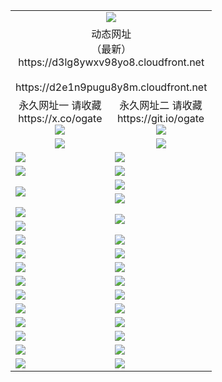 ﻿<table>
  <tr></tr>
  <tr><td colspan=2 align=center><img src="https://d3lg8ywxv98yo8.cloudfront.net/Up/oGate.jpg" /></td></tr>
  <tr><td colspan=2 align=center>动态网址<br/>（最新）
<br>https://d3lg8ywxv98yo8.cloudfront.net
<br>
<br>https://d2e1n9pugu8y8m.cloudfront.net
    </td>
  </tr>
  <tr>
    <td align=center>永久网址一 请收藏<br/>https://x.co/ogate<br><img src="https://d3lg8ywxv98yo8.cloudfront.net/Up/0WMGD1.png" /></td>
    <td align=center>永久网址二 请收藏<br/>https://git.io/ogate<br><img src="https://d3lg8ywxv98yo8.cloudfront.net/Up/0WMGD2.png" /></td>
  </tr>
  <tr>
    <td align=center><a href="https://d3lg8ywxv98yo8.cloudfront.net/?from=github"><img src="https://d3lg8ywxv98yo8.cloudfront.net/Up/0WMPG.jpg" /></a></td>
    <td align=center><a href="https://d3lg8ywxv98yo8.cloudfront.net/ogUP.aspx?name=0oGate.apk&from=github"><img src="https://d3lg8ywxv98yo8.cloudfront.net/Up/0WMAZ.jpg" /></a></td>
  </tr>
  <tr>
    <td><a href="https://d3lg8ywxv98yo8.cloudfront.net/oNote.aspx?id=oGate&from=github" target="_blank"><img src="https://d3lg8ywxv98yo8.cloudfront.net/Up/0WCYY.jpg" /></a></td>
    <td><a href="https://d3lg8ywxv98yo8.cloudfront.net/oNote.aspx?id=oNote&from=github" target="_blank"><img src="https://d3lg8ywxv98yo8.cloudfront.net/Up/0WZTT.jpg" /></a></td>
  </tr>
  <tr>
    <td><a href="https://d3lg8ywxv98yo8.cloudfront.net/ogDY.aspx?from=github" target="_blank"><img src="https://d3lg8ywxv98yo8.cloudfront.net/Up/DY.jpg"/></a></td>
    <td><a href="https://d3lg8ywxv98yo8.cloudfront.net/ogST.aspx?from=github" target="_blank"><img src="https://d3lg8ywxv98yo8.cloudfront.net/Up/ST.jpg"/></a></td>
  </tr>
  <tr>
    <td rowspan=2><a href="https://d3lg8ywxv98yo8.cloudfront.net/ogUP.aspx?name=WJ.mp4&from=github" target="_blank"><img src="https://d3lg8ywxv98yo8.cloudfront.net/Up/WJ.jpg" /></a></td>
    <td><a href="https://d3lg8ywxv98yo8.cloudfront.net/ogUP.aspx?name=DKC.mp4&count=17&from=github" target="_blank"><img src="https://d3lg8ywxv98yo8.cloudfront.net/Up/DKC.jpg" /></a></td> 
  </tr>
  <tr>
    <td><a href="https://d3lg8ywxv98yo8.cloudfront.net/ogUP.aspx?name=LRWS.mp4&count=6B:14,5A:10,5B:35,4A:14,4B:19,3A:10,3B:26,2A:16,2B:21,1A:23,1B:29&from=github" target="_blank"><img src="https://d3lg8ywxv98yo8.cloudfront.net/Up/LRWS.jpg" /></a></td>
  </tr>
  <tr>
    <td><a href="https://d3lg8ywxv98yo8.cloudfront.net/ogUP.aspx?name=JQR.mp4&count=2&from=github" target="_blank"><img src="https://d3lg8ywxv98yo8.cloudfront.net/Up/JQR.jpg" /></a></td>   
    <td rowspan=2><a href="https://d3lg8ywxv98yo8.cloudfront.net/ogUP.aspx?name=JP.mp4&count=9&from=github" target="_blank"><img src="https://d3lg8ywxv98yo8.cloudfront.net/Up/JP.jpg" /></td>
  </tr>
  <tr>
    <td><a href="https://d3lg8ywxv98yo8.cloudfront.net/ogUP.aspx?name=ZSJ.mp4&count=16&from=github" target="_blank"><img src="https://d3lg8ywxv98yo8.cloudfront.net/Up/ZSJ.jpg" /></a></td>
  </tr>
  <tr>
    <td><a href="https://d3lg8ywxv98yo8.cloudfront.net/ogUP.aspx?name=SSZJ.mp4&count=7&current=2&from=github" target="_blank"><img src="https://d3lg8ywxv98yo8.cloudfront.net/Up/SSZJ.jpg" /></a></td>
    <td><a href="https://d3lg8ywxv98yo8.cloudfront.net/ogUP.aspx?name=WH.mp4&from=github" target="_blank"><img src="https://d3lg8ywxv98yo8.cloudfront.net/Up/WH.jpg" /></a></td>
  </tr>
  <tr>
    <td><a href="https://d3lg8ywxv98yo8.cloudfront.net/ogUP.aspx?name=DWHM.mp4&from=github" target="_blank"><img src="https://d3lg8ywxv98yo8.cloudfront.net/Up/DWHM.jpg" /></a></td>
    <td><a href="https://d3lg8ywxv98yo8.cloudfront.net/ogUP.aspx?name=XTFY.mp4&count=24&from=github" target="_blank"><img src="https://d3lg8ywxv98yo8.cloudfront.net/Up/XTFY.jpg" /></a></td>
  </tr>
  <tr>
    <td><a href="https://d3lg8ywxv98yo8.cloudfront.net/ogUP.aspx?name=4SQQ.mp4&count=06:10&current=06:10&from=github" target="_blank"><img src="https://d3lg8ywxv98yo8.cloudfront.net/Up/4SQQ0.jpg" /></a></td>
    <td><a href="https://d3lg8ywxv98yo8.cloudfront.net/ogUP.aspx?name=4SHQ.mp4&count=06:9&current=06:9&from=github" target="_blank"><img src="https://d3lg8ywxv98yo8.cloudfront.net/Up/4SHQ0.jpg" /></a></td>
  </tr>
  <tr>
    <td><a href="https://d3lg8ywxv98yo8.cloudfront.net/ogUP.aspx?name=4SZG.mp4&count=06:9&current=06:9&from=github" target="_blank"><img src="https://d3lg8ywxv98yo8.cloudfront.net/Up/4SZG0.jpg" /></a></td>
    <td><a href="https://d3lg8ywxv98yo8.cloudfront.net/ogUP.aspx?name=4SDJ.mp4&count=06:14&current=06:13&from=github" target="_blank"><img src="https://d3lg8ywxv98yo8.cloudfront.net/Up/4SDJ0.jpg" /></a></td>
  </tr>
  <tr>
    <td><a href="https://d3lg8ywxv98yo8.cloudfront.net/onUP.aspx?name=https://x.co/dtw99&from=github" target="_blank"><img src="https://d3lg8ywxv98yo8.cloudfront.net/Up/0DTW.jpg"/></a></td>
    <td><a href="https://d3lg8ywxv98yo8.cloudfront.net/onUP.aspx?name=https://d2tyo2h9ydw5hf.cloudfront.net/acenter/&from=github" target="_blank"><img src="https://d3lg8ywxv98yo8.cloudfront.net/Up/0TDW.jpg" /></a></td>
  </tr>
  <tr>
    <td><a href="https://d3lg8ywxv98yo8.cloudfront.net/onUP.aspx?name=https://d3qz7yth5i2rae.cloudfront.net/gb/nsc413.htm&from=github" target="_blank"><img src="https://d3lg8ywxv98yo8.cloudfront.net/Up/0DJY.jpg" /></a></td>
    <td><a href="https://d3lg8ywxv98yo8.cloudfront.net/onUP.aspx?name=https://dgyo0jey7vwa5.cloudfront.net/xtr/gb/prog204.html&from=github" target="_blank"><img src="https://d3lg8ywxv98yo8.cloudfront.net/Up/0XTR.jpg" /></a></td>
  </tr>
  <tr>
    <td><a href="https://d3lg8ywxv98yo8.cloudfront.net/onUP.aspx?name=https://d7203y8eitivv.cloudfront.net&from=github" target="_blank"><img src="https://d3lg8ywxv98yo8.cloudfront.net/Up/0MHW.jpg" /></a></td>
    <td><a href="https://d3lg8ywxv98yo8.cloudfront.net/onUP.aspx?name=https://d38z1xzg5vtneh.cloudfront.net&from=github" target="_blank"><img src="https://d3lg8ywxv98yo8.cloudfront.net/Up/0ZJW.jpg" /></a></td>
  </tr>
  <tr>
    <td><a href="https://d3lg8ywxv98yo8.cloudfront.net/ogUP.aspx?name=FG.zip&from=github" target="_blank"><img src="https://d3lg8ywxv98yo8.cloudfront.net/Up/FG.jpg" /></a></td>
    <td><a href="https://d3lg8ywxv98yo8.cloudfront.net/ogUP.aspx?name=FGA.apk&from=github" target="_blank"><img src="https://d3lg8ywxv98yo8.cloudfront.net/Up/FGA.jpg" /></a></td>
  </tr>
  <tr>
    <td><a href="https://d3lg8ywxv98yo8.cloudfront.net/ogUP.aspx?name=U.zip&from=github" target="_blank"><img src="https://d3lg8ywxv98yo8.cloudfront.net/Up/U.jpg" /></a></td>
    <td><a href="https://d3lg8ywxv98yo8.cloudfront.net/ogUP.aspx?name=UA.apk&from=github" target="_blank"><img src="https://d3lg8ywxv98yo8.cloudfront.net/Up/UA.jpg" /></a></td>
  </tr>
  <tr>
    <td><a href="https://d3lg8ywxv98yo8.cloudfront.net/ogUP.aspx?name=0iPPOTV.zip&from=github" target="_blank"><img src="https://d3lg8ywxv98yo8.cloudfront.net/Up/0iPPOTV.jpg" /></a></td>
    <td><a href="https://d3lg8ywxv98yo8.cloudfront.net/ogUP.aspx?name=0iNTD.apk&from=github" target="_blank"><img src="https://d3lg8ywxv98yo8.cloudfront.net/Up/0iNTD.jpg" /></a></td>
  </tr>
</table>
